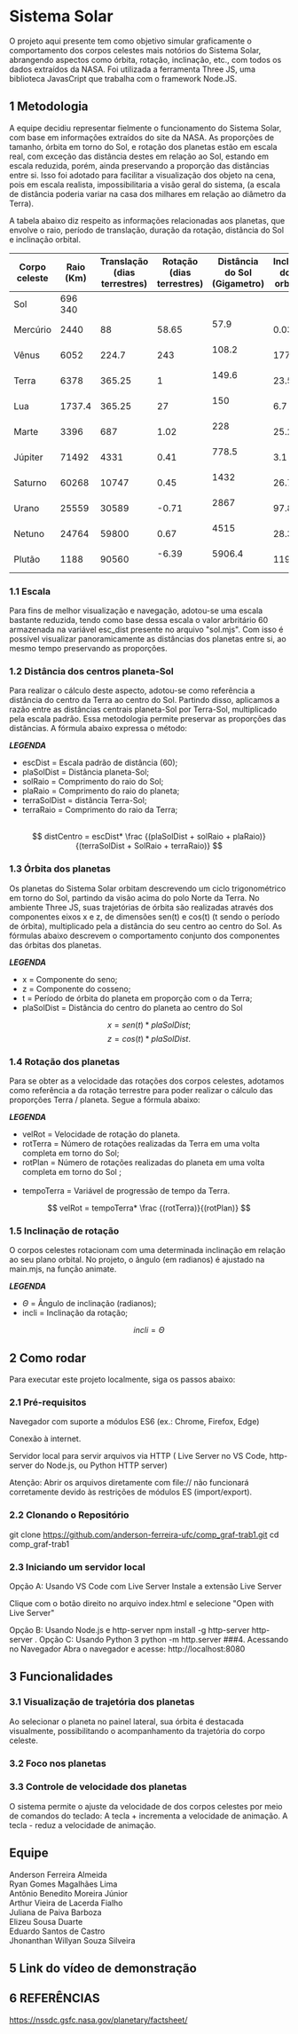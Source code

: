 # Sistema Solar
O projeto aqui presente tem como objetivo simular graficamente o comportamento dos corpos
celestes mais notórios do Sistema Solar, abrangendo aspectos como órbita, rotação, inclinação,
etc., com todos os dados extraídos da NASA. Foi utilizada a ferramenta Three JS, uma biblioteca
JavasCript que trabalha com o framework Node.JS.

## 1 Metodologia
A equipe decidiu representar fielmente o funcionamento do Sistema Solar, com base em informações
extraídos do site da NASA. As proporções de tamanho, órbita em torno do Sol, e rotação dos planetas estão 
em escala real, com exceção das distância destes em relação ao Sol, estando em escala reduzida,
porém, ainda preservando a proporção das distâncias entre si. Isso foi adotado para facilitar a
visualização dos objeto na cena, pois em escala realista, impossibilitaria a visão geral do sistema,
(a escala de distância poderia variar na casa dos milhares em relação ao diâmetro da Terra).
	
A tabela abaixo diz respeito as informações relacionadas aos planetas, que envolve o raio, período de translação,
duração da rotação, distância do Sol e inclinação orbital.

| Corpo celeste 	| Raio (Km) 	| Translação (dias terrestres) | Rotação (dias terrestres) | Distância do Sol (Gigametro) | Inclinação do eixo orbital (°)|
|-----------------------|---------------|------------------------------|---------------------------|------------------------------|-------------------------------|
| Sol			| 696 340	|			       |			   | 				  | |
| Mercúrio		| 2440		| 88			       | 58.65			   | 57.9                         | 0.034 |
| Vênus			| 6052		| 224.7			       | 243			   | 108.2                        | 177.4 |
| Terra			| 6378		| 365.25		       | 1			   | 149.6                        | 23.5 |
| Lua			| 1737.4	| 365.25		       | 27			   | 150                          | 6.7 |
| Marte			| 3396		| 687			       | 1.02			   | 228                          | 25.2| 
| Júpiter		| 71492		| 4331			       | 0.41			   | 778.5                        | 3.1 |
| Saturno		| 60268		| 10747			       | 0.45			   | 1432                         | 26.7 |
| Urano			| 25559		| 30589			       | -0.71			   | 2867                         | 97.8 |
| Netuno		| 24764		| 59800			       | 0.67			   | 4515                         | 28.3 |
| Plutão		| 1188		| 90560			       | -6.39                     | 5906.4                       | 119.5 |

### 1.1 Escala
Para fins de melhor visualização e navegação, adotou-se uma escala bastante reduzida, tendo
como base dessa escala o valor arbritário 60 armazenada na variável esc_dist presente no arquivo
"sol.mjs". Com isso é possível visualizar panoramicamente as distâncias dos planetas entre si,
ao mesmo tempo preservando as proporções.

### 1.2 Distância dos centros planeta-Sol
Para realizar o cálculo deste aspecto, adotou-se como referência a distância do centro da Terra ao
centro do Sol. Partindo disso, aplicamos a razão entre as distâncias centrais planeta-Sol por Terra-Sol,
multiplicado pela escala padrão. Essa metodologia permite preservar as proporções das distâncias. A
fórmula abaixo expressa o método:<br>

***LEGENDA***
* escDist = Escala padrão de distância (60);
* plaSolDist = Distância planeta-Sol;
* solRaio = Comprimento do raio do Sol;
* plaRaio = Comprimento do raio do planeta;
* terraSolDist = distância Terra-Sol;
* terraRaio = Comprimento do raio da Terra;<br><br>

$$
distCentro = escDist* \frac {(plaSolDist + solRaio + plaRaio)}{(terraSolDist + SolRaio + terraRaio)}
$$

### 1.3 Órbita dos planetas
Os planetas do Sistema Solar orbitam descrevendo um ciclo trigonométrico em torno do Sol, partindo
da visão acima do polo Norte da Terra. No ambiente Three JS, suas trajetórias de órbita são realizadas
através dos componentes eixos x e z, de dimensões sen(t) e cos(t) (t sendo o período de órbita),
multiplicado pela a distância do seu centro ao centro do Sol. As fórmulas abaixo descrevem o
comportamento conjunto dos componentes das órbitas dos planetas.

***LEGENDA***
* x = Componente do seno;
* z = Componente do cosseno;
* t = Período de órbita do planeta em proporção com o da Terra;
* plaSolDist = Distância do centro do planeta ao centro do Sol

$$
x = sen(t) * plaSolDist;
$$
$$
z = cos(t) * plaSolDist.
$$

### 1.4 Rotação dos planetas
Para se obter as a velocidade das rotações dos corpos celestes, adotamos como referência a da rotação
terrestre para poder realizar o cálculo das proporções Terra / planeta. Segue a fórmula abaixo:

***LEGENDA***
* velRot = Velocidade de rotação do planeta.
* rotTerra = Número de rotações realizadas da Terra em uma volta completa em torno do Sol;
* rotPlan = Número de rotações realizadas do planeta em uma volta completa em torno do Sol ;<br><br>
* tempoTerra = Variável de progressão de tempo da Terra.

$$
velRot = tempoTerra* \frac {(rotTerra)}{(rotPlan)}
$$

### 1.5 Inclinação de rotação
O corpos celestes rotacionam com uma determinada inclinação em relação ao seu plano orbital. No
projeto, o ângulo (em radianos) é ajustado na main.mjs, na função animate.

***LEGENDA***
* $\Theta$ = Ângulo de inclinação (radianos);
* incli = Inclinação da rotação;

$$
incli = \Theta
$$

## 2 Como rodar
Para executar este projeto localmente, siga os passos abaixo:

### 2.1 Pré-requisitos
Navegador com suporte a módulos ES6 (ex.: Chrome, Firefox, Edge)

Conexão à internet.

Servidor local para servir arquivos via HTTP ( Live Server no VS Code, http-server do Node.js, ou Python HTTP server)

Atenção: Abrir os arquivos diretamente com file:// não funcionará corretamente devido às restrições de módulos ES (import/export).

### 2.2 Clonando o Repositório
git clone https://github.com/anderson-ferreira-ufc/comp_graf-trab1.git
cd comp_graf-trab1

### 2.3 Iniciando um servidor local
Opção A: Usando VS Code com Live Server
Instale a extensão Live Server

Clique com o botão direito no arquivo index.html e selecione "Open with Live Server"

Opção B: Usando Node.js e http-server
npm install -g http-server
http-server .
Opção C: Usando Python 3
python -m http.server
###4. Acessando no Navegador
Abra o navegador e acesse:
http://localhost:8080


## 3 Funcionalidades

### 3.1 Visualização de trajetória dos planetas
Ao selecionar o planeta no painel lateral, sua órbita é destacada visualmente, possibilitando o acompanhamento da trajetória do corpo celeste.

### 3.2 Foco nos planetas

### 3.3 Controle de velocidade dos planetas
O sistema permite o ajuste da velocidade de dos corpos celestes por meio de comandos do teclado:
A tecla + incrementa a velocidade de animação.
A tecla - reduz a velocidade de animação.

## Equipe
Anderson Ferreira Almeida<br>
Ryan Gomes Magalhães Lima<br>
Antônio Benedito Moreira Júnior<br>
Arthur Vieira de Lacerda Fialho<br>
Juliana de Paiva Barboza<br>
Elizeu Sousa Duarte<br>
Eduardo Santos de Castro<br>
Jhonanthan Willyan Souza Silveira<br>
## 5 Link do vídeo de demonstração

## 6 REFERÊNCIAS
https://nssdc.gsfc.nasa.gov/planetary/factsheet/
